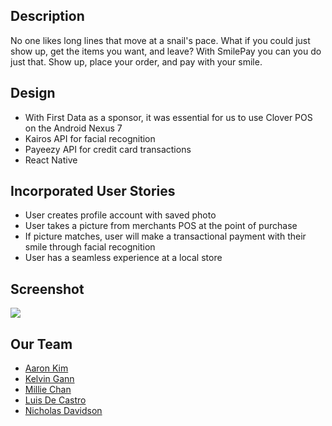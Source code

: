 <h2>Description</h2>
No one likes long lines that move at a snail's pace. What if you could just show up, get the items you want, and leave? With SmilePay you can you do just that. Show up, place your order, and pay with your smile.

<h2>Design</h2>
<ul>
<li>With First Data as a sponsor, it was essential for us to use Clover POS on the Android Nexus 7</li>
<li>Kairos API for facial recognition</li>
<li>Payeezy API for credit card transactions</li>
<li>React Native</li>
</ul>


<h2>Incorporated User Stories</h2>
<ul>
<li>User creates profile account with saved photo</li>
<li>User takes a picture from merchants POS at the point of purchase</li>
<li>If picture matches, user will make a transactional payment with their smile through facial recognition</li>
<li>User has a seamless experience at a local store</li>
</ul>

<h2>Screenshot</h2>
<img src="http://hackathon.io.s3.amazonaws.com/screenshots/images/000/003/202/original/Screen_Shot_2016-10-23_at_9.45.25_AM.png?1477241150">




<h2>Our Team</h2>
<ul>
  <li><a href="www.github.com/aaronkim5">Aaron Kim</li>
  <li><a href="www.github.com/klvngnn">Kelvin Gann</li>
  <li><a href="www.github.com/milliechan">Millie Chan</li>
  <li><a href="www.github.com/holixsf">Luis De Castro</li>
  <li><a href="www.github.com/ndavisonsf">Nicholas Davidson</li>
</ul>
